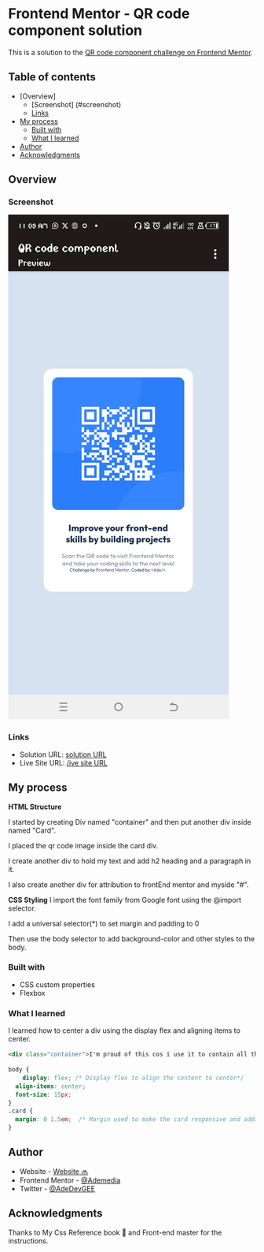# Frontend Mentor - QR code component solution

This is a solution to the [QR code component challenge on Frontend Mentor](https://www.frontendmentor.io/challenges/qr-code-component-iux_sIO_H). 

## Table of contents

- [Overview] 
  - [Screenshot] (#screenshot)
  - [Links](#links)
- [My process](#my-process)
  - [Built with](#built-with)
  - [What I learned](#what-i-learned)
- [Author](#author)
- [Acknowledgments](#acknowledgments)



## Overview

### Screenshot

![image](Screenshot.jpg)


### Links

- Solution URL: [solution URL ](https://ademedia.github.io/qr-code/)
- Live Site URL: [/ive site URL ](https://ademedia.github.io/qr-code/)

## My process

**HTML Structure**

I started by creating Div named "container" and then put another div inside named "Card".

I placed the qr code image inside the card div.

I create another div to hold my text and add h2 heading and a paragraph in it.

I also create another div for attribution to frontEnd mentor and myside "#".

**CSS Styling**
I import the font family from Google font using the @import selector.

I add a universal selector(*) to set margin and padding to 0 

Then use the body selector to add background-color and other styles to the body.


### Built with
- CSS custom properties
- Flexbox

### What I learned
 
 I learned how to center a div using the display flex and aligning items to center. 

```html
<div class="container">I'm proud of this cos i use it to contain all the content</div>
```
```css
body {
    display: flex; /* Display flex to align the content to center*/
  align-items: center;
  font-size: 15px;
}
.card {
  margin: 0 1.5em;  /* Margin used to make the card responsive and adding 1.5em to left and right margin */
}
```

## Author

- Website - [Website 🔜](https://www.github/ademedia.io)
- Frontend Mentor - [@Ademedia](https://www.frontendmentor.io/profile/ademedia)
- Twitter - [@AdeDevGEE](https://www.x.com/adedevgee)


## Acknowledgments

Thanks to My Css Reference book 🤛
and Front-end master for the instructions.
